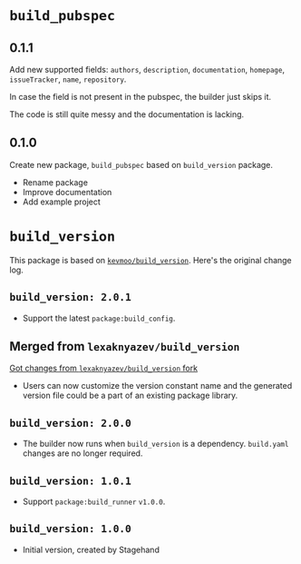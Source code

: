 # `build_pubspec`

## 0.1.1

Add new supported fields: `authors`, `description`, `documentation`, `homepage`, `issueTracker`, `name`, `repository`.

In case the field is not present in the pubspec, the builder just skips it.

The code is still quite messy and the documentation is lacking.

## 0.1.0

Create new package, `build_pubspec` based on `build_version` package.

* Rename package
* Improve documentation
* Add example project

# `build_version`

This package is based on [`kevmoo/build_version`](https://github.com/kevmoo/build_version). Here's the original change log.

## `build_version: 2.0.1`

* Support the latest `package:build_config`.

## Merged from `lexaknyazev/build_version`

[Got changes from `lexaknyazev/build_version` fork](https://github.com/lexaknyazev/build_version/tree/custom-name-source-gen)

* Users can now customize the version constant name and the generated 
  version file could be a part of an existing package library. 

## `build_version: 2.0.0`

* The builder now runs when `build_version` is a dependency. `build.yaml`
  changes are no longer required.

## `build_version: 1.0.1`

* Support `package:build_runner` `v1.0.0`.

## `build_version: 1.0.0`

* Initial version, created by Stagehand
